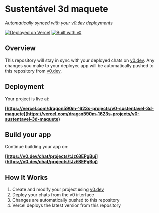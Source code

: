 # Sustentável 3d maquete

*Automatically synced with your [v0.dev](https://v0.dev) deployments*

[![Deployed on Vercel](https://img.shields.io/badge/Deployed%20on-Vercel-black?style=for-the-badge&logo=vercel)](https://vercel.com/dragon590m-1623s-projects/v0-sustentavel-3d-maquete)
[![Built with v0](https://img.shields.io/badge/Built%20with-v0.dev-black?style=for-the-badge)](https://v0.dev/chat/projects/tJz68EPgBuj)

## Overview

This repository will stay in sync with your deployed chats on [v0.dev](https://v0.dev).
Any changes you make to your deployed app will be automatically pushed to this repository from [v0.dev](https://v0.dev).

## Deployment

Your project is live at:

**[https://vercel.com/dragon590m-1623s-projects/v0-sustentavel-3d-maquete](https://vercel.com/dragon590m-1623s-projects/v0-sustentavel-3d-maquete)**

## Build your app

Continue building your app on:

**[https://v0.dev/chat/projects/tJz68EPgBuj](https://v0.dev/chat/projects/tJz68EPgBuj)**

## How It Works

1. Create and modify your project using [v0.dev](https://v0.dev)
2. Deploy your chats from the v0 interface
3. Changes are automatically pushed to this repository
4. Vercel deploys the latest version from this repository
